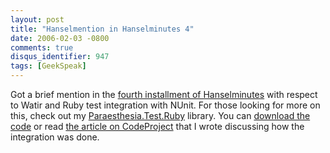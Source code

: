 ```yaml
---
layout: post
title: "Hanselmention in Hanselminutes 4"
date: 2006-02-03 -0800
comments: true
disqus_identifier: 947
tags: [GeekSpeak]
---
```

Got a brief mention in the [fourth installment of
Hanselminutes](http://www.hanselminutes.com/default.aspx?showID=5) with
respect to Watir and Ruby test integration with NUnit. For those looking
for more on this, check out my
[Paraesthesia.Test.Ruby](/archive/2006/01/13/paraesthesia.test.ruby---integrating-nunit-with-rubywatir-unit-tests.aspx)
library. You can [download the
code](/archive/2006/01/13/paraesthesia.test.ruby---integrating-nunit-with-rubywatir-unit-tests.aspx)
or read [the article on
CodeProject](http://www.codeproject.com/cpnet/RubyTestExecutor.asp) that
I wrote discussing how the integration was done.
